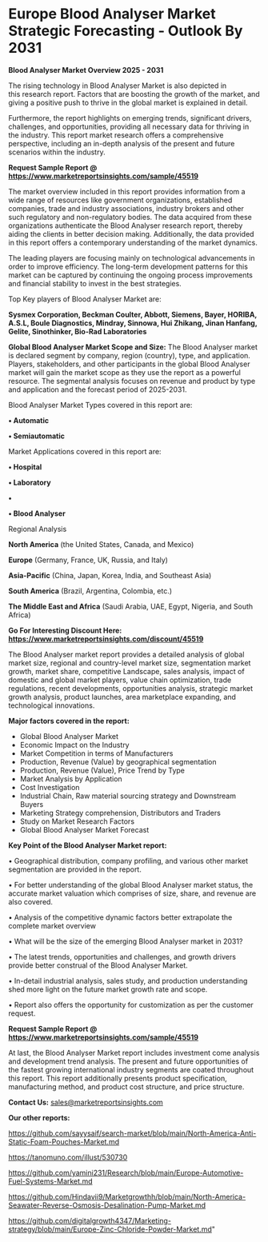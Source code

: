 # Europe Blood Analyser Market Strategic Forecasting - Outlook By 2031

<Strong> Blood Analyser Market Overview 2025 - 2031</strong>

The rising technology in Blood Analyser Market is also depicted in this research report. Factors that are boosting the growth of the market, and giving a positive push to thrive in the global market is explained in detail.

Furthermore, the report highlights on emerging trends, significant drivers, challenges, and opportunities, providing all necessary data for thriving in the industry. This report market research offers a comprehensive perspective, including an in-depth analysis of the present and future scenarios within the industry.

<strong>Request Sample Report @ <a href=https://www.marketreportsinsights.com/sample/45519>https://www.marketreportsinsights.com/sample/45519</a></strong>

The market overview included in this report provides information from a wide range of resources like government organizations, established companies, trade and industry associations, industry brokers and other such regulatory and non-regulatory bodies. The data acquired from these organizations authenticate the Blood Analyser research report, thereby aiding the clients in better decision making. Additionally, the data provided in this report offers a contemporary understanding of the market dynamics.

The leading players are focusing mainly on technological advancements in order to improve efficiency. The long-term development patterns for this market can be captured by continuing the ongoing process improvements and financial stability to invest in the best strategies.

Top Key players of Blood Analyser Market are:

<strong>Sysmex Corporation, Beckman Coulter, Abbott, Siemens, Bayer, HORIBA, A.S.L, Boule Diagnostics, Mindray, Sinnowa, Hui Zhikang, Jinan Hanfang, Gelite, Sinothinker, Bio-Rad Laboratories</strong>

<strong><b>Global Blood Analyser Market Scope and Size:</b></strong>
The Blood Analyser market is declared segment by company, region (country), type, and application. Players, stakeholders, and other participants in the global Blood Analyser market will gain the market scope as they use the report as a powerful resource. The segmental analysis focuses on revenue and product by type and application and the forecast period of 2025-2031.

Blood Analyser Market Types covered in this report are:

<strong>•  Automatic

•  Semiautomatic</strong>

Market Applications covered in this report are:

<strong>•  Hospital

•  Laboratory

•  

•  Blood Analyser</strong> 

Regional Analysis

<strong>North America</strong> (the United States, Canada, and Mexico)

<strong>Europe</strong> (Germany, France, UK, Russia, and Italy)

<strong>Asia-Pacific</strong> (China, Japan, Korea, India, and Southeast Asia)

<strong>South America</strong> (Brazil, Argentina, Colombia, etc.)

<strong>The Middle East and Africa</strong> (Saudi Arabia, UAE, Egypt, Nigeria, and South Africa)

<strong>Go For Interesting Discount Here: <a href=https://www.marketreportsinsights.com/discount/45519>https://www.marketreportsinsights.com/discount/45519</a></strong>

The Blood Analyser market report provides a detailed analysis of global market size, regional and country-level market size, segmentation market growth, market share, competitive Landscape, sales analysis, impact of domestic and global market players, value chain optimization, trade regulations, recent developments, opportunities analysis, strategic market growth analysis, product launches, area marketplace expanding, and technological innovations.

<strong><b>Major factors covered in the report:</b></strong>
<ul>
  <li>Global Blood Analyser Market </li>
  <li>Economic Impact on the Industry</li>
  <li>Market Competition in terms of Manufacturers</li>
  <li>Production, Revenue (Value) by geographical segmentation</li>
  <li>Production, Revenue (Value), Price Trend by Type</li>
  <li>Market Analysis by Application</li>
  <li>Cost Investigation</li>
  <li>Industrial Chain, Raw material sourcing strategy and Downstream Buyers</li>
  <li>Marketing Strategy comprehension, Distributors and Traders</li>
  <li>Study on Market Research Factors</li>
  <li>Global Blood Analyser Market Forecast</li>
</ul>

<strong><b>Key Point of the Blood Analyser Market report:</b></strong>

• Geographical distribution, company profiling, and various other market segmentation are provided in the report.

• For better understanding of the global Blood Analyser market status, the accurate market valuation which comprises of size, share, and revenue are also covered.

• Analysis of the competitive dynamic factors better extrapolate the complete market overview

• What will be the size of the emerging Blood Analyser market in 2031?

• The latest trends, opportunities and challenges, and growth drivers provide better construal of the Blood Analyser Market.

• In-detail industrial analysis, sales study, and production understanding shed more light on the future market growth rate and scope.

• Report also offers the opportunity for customization as per the customer request.

<strong>Request Sample Report @ <a href=https://www.marketreportsinsights.com/sample/45519>https://www.marketreportsinsights.com/sample/45519</a></strong>

At last, the Blood Analyser Market report includes investment come analysis and development trend analysis. The present and future opportunities of the fastest growing international industry segments are coated throughout this report. This report additionally presents product specification, manufacturing method, and product cost structure, and price structure.

<strong>Contact Us:</strong>
sales@marketreportsinsights.com

<strong>Our other reports:</strong>

<a href=https://github.com/sayysaif/search-market/blob/main/North-America-Anti-Static-Foam-Pouches-Market.md>https://github.com/sayysaif/search-market/blob/main/North-America-Anti-Static-Foam-Pouches-Market.md</a>

<a href=https://tanomuno.com/illust/530730>https://tanomuno.com/illust/530730</a>

<a href=https://github.com/yamini231/Research/blob/main/Europe-Automotive-Fuel-Systems-Market.md>https://github.com/yamini231/Research/blob/main/Europe-Automotive-Fuel-Systems-Market.md</a>

<a href=https://github.com/Hindavii9/Marketgrowthh/blob/main/North-America-Seawater-Reverse-Osmosis-Desalination-Pump-Market.md>https://github.com/Hindavii9/Marketgrowthh/blob/main/North-America-Seawater-Reverse-Osmosis-Desalination-Pump-Market.md</a>

<a href=https://github.com/digitalgrowth4347/Marketing-strategy/blob/main/Europe-Zinc-Chloride-Powder-Market.md>https://github.com/digitalgrowth4347/Marketing-strategy/blob/main/Europe-Zinc-Chloride-Powder-Market.md</a>"
